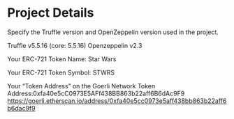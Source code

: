 # Project Details

Specify the Truffle version and OpenZeppelin version used in the project.

Truffle v5.5.16 (core: 5.5.16)
Openzeppelin v2.3


Your ERC-721 Token Name: Star Wars

Your ERC-721 Token Symbol: STWRS

Your “Token Address” on the Goerli Network
Token Address:0xfa40e5cC0973E5AFf438BB863b22aff6B6dAc9F9
https://goerli.etherscan.io/address/0xfa40e5cc0973e5aff438bb863b22aff6b6dac9f9


